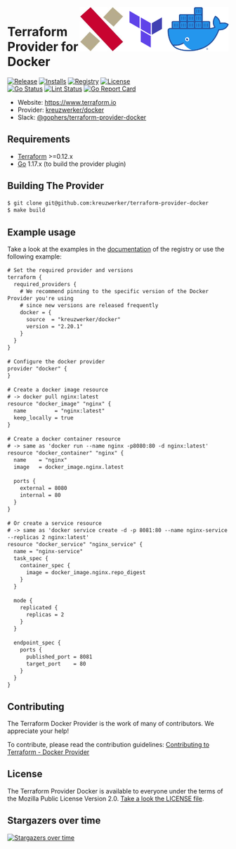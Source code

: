 <a href="https://docker.com">
    <img src="https://raw.githubusercontent.com/kreuzwerker/terraform-provider-docker/master/assets/docker-logo.png" alt="Docker logo" title="Docker" align="right" height="100" />
</a>
<a href="https://terraform.io">
    <img src="https://raw.githubusercontent.com/kreuzwerker/terraform-provider-docker/master/assets/terraform-logo.png" alt="Terraform logo" title="Terraform" align="right" height="100" />
</a>
<a href="https://kreuzwerker.de">
    <img src="https://raw.githubusercontent.com/kreuzwerker/terraform-provider-docker/master/assets/xw-logo.png" alt="Kreuzwerker logo" title="Kreuzwerker" align="right" height="100" />
</a>

# Terraform Provider for Docker

[![Release](https://img.shields.io/github/v/release/kreuzwerker/terraform-provider-docker)](https://github.com/kreuzwerker/terraform-provider-docker/releases)
[![Installs](https://img.shields.io/badge/dynamic/json?logo=terraform&label=installs&query=$.data.attributes.downloads&url=https%3A%2F%2Fregistry.terraform.io%2Fv2%2Fproviders%2F713)](https://registry.terraform.io/providers/kreuzwerker/docker)
[![Registry](https://img.shields.io/badge/registry-doc%40latest-lightgrey?logo=terraform)](https://registry.terraform.io/providers/kreuzwerker/docker/latest/docs)
[![License](https://img.shields.io/badge/license-MIT-blue.svg)](https://github.com/kreuzwerker/terraform-provider-docker/blob/main/LICENSE)  
[![Go Status](https://github.com/kreuzwerker/terraform-provider-docker/workflows/Acc%20Tests/badge.svg)](https://github.com/kreuzwerker/terraform-provider-docker/actions)
[![Lint Status](https://github.com/kreuzwerker/terraform-provider-docker/workflows/golangci-lint/badge.svg)](https://github.com/kreuzwerker/terraform-provider-docker/actions)
[![Go Report Card](https://goreportcard.com/badge/github.com/kreuzwerker/terraform-provider-docker)](https://goreportcard.com/report/github.com/kreuzwerker/terraform-provider-docker)  

- Website: https://www.terraform.io
- Provider: [kreuzwerker/docker](https://registry.terraform.io/providers/kreuzwerker/docker/latest)
- Slack: [@gophers/terraform-provider-docker](https://gophers.slack.com/archives/C01G9TN5V36)

## Requirements
-	[Terraform](https://www.terraform.io/downloads.html) >=0.12.x
-	[Go](https://golang.org/doc/install) 1.17.x (to build the provider plugin)

## Building The Provider

```sh
$ git clone git@github.com:kreuzwerker/terraform-provider-docker
$ make build
```

## Example usage

Take a look at the examples in the [documentation](https://registry.terraform.io/providers/kreuzwerker/docker/2.20.1/docs) of the registry
or use the following example:


```hcl
# Set the required provider and versions
terraform {
  required_providers {
    # We recommend pinning to the specific version of the Docker Provider you're using
    # since new versions are released frequently
    docker = {
      source  = "kreuzwerker/docker"
      version = "2.20.1"
    }
  }
}

# Configure the docker provider
provider "docker" {
}

# Create a docker image resource
# -> docker pull nginx:latest
resource "docker_image" "nginx" {
  name         = "nginx:latest"
  keep_locally = true
}

# Create a docker container resource
# -> same as 'docker run --name nginx -p8080:80 -d nginx:latest'
resource "docker_container" "nginx" {
  name    = "nginx"
  image   = docker_image.nginx.latest

  ports {
    external = 8080
    internal = 80
  }
}

# Or create a service resource
# -> same as 'docker service create -d -p 8081:80 --name nginx-service --replicas 2 nginx:latest'
resource "docker_service" "nginx_service" {
  name = "nginx-service"
  task_spec {
    container_spec {
      image = docker_image.nginx.repo_digest
    }
  }

  mode {
    replicated {
      replicas = 2
    }
  }

  endpoint_spec {
    ports {
      published_port = 8081
      target_port    = 80
    }
  }
}
```

## Contributing

The Terraform Docker Provider is the work of many of contributors. We appreciate your help!

To contribute, please read the contribution guidelines: [Contributing to Terraform - Docker Provider](CONTRIBUTING.md)

## License

The Terraform Provider Docker is available to everyone under the terms of the Mozilla Public License Version 2.0. [Take a look the LICENSE file](LICENSE).


## Stargazers over time

[![Stargazers over time](https://starchart.cc/kreuzwerker/terraform-provider-docker.svg)](https://starchart.cc/kreuzwerker/terraform-provider-docker)
